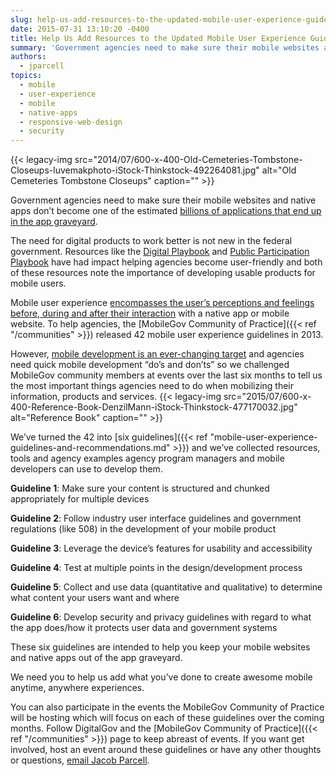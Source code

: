```yaml
---
slug: help-us-add-resources-to-the-updated-mobile-user-experience-guidelines
date: 2015-07-31 13:10:20 -0400
title: Help Us Add Resources to the Updated Mobile User Experience Guidelines!
summary: 'Government agencies need to make sure their mobile websites and native apps don’t become one of the estimated billions of applications that end up in the app graveyard. The need for digital products to work better is not new in the federal government. Resources like the Digital Playbook and Public Participation Playbook have had impact'
authors:
  - jparcell
topics:
  - mobile
  - user-experience
  - mobile
  - native-apps
  - responsive-web-design
  - security
---
```


{{< legacy-img src="2014/07/600-x-400-Old-Cemeteries-Tombstone-Closeups-luvemakphoto-iStock-Thinkstock-492264081.jpg" alt="Old Cemeteries Tombstone Closeups" caption="" >}}

Government agencies need to make sure their mobile websites and native apps don’t become one of the estimated [billions of applications that end up in the app graveyard](http://www.smashingmagazine.com/2013/11/28/lessons-from-an-app-graveyard/).

The need for digital products to work better is not new in the federal government. Resources like the [Digital Playbook](https://playbook.cio.gov/) and [Public Participation Playbook](https://participation.usa.gov/) have had impact helping agencies become user-friendly and both of these resources note the importance of developing usable products for mobile users.

Mobile user experience [encompasses the user’s perceptions and feelings before, during and after their interaction](http://www.smashingmagazine.com/2012/07/elements-mobile-user-experience/) with a native app or mobile website. To help agencies, the [MobileGov Community of Practice]({{< ref "/communities" >}}) released 42 mobile user experience guidelines in 2013.

However, [mobile development is an ever-changing target](http://www.infoworld.com/article/2610221/application-development/12-predictions-for-the-future-of-programming.html) and agencies need quick mobile development “do&#8217;s and don&#8217;ts” so we challenged MobileGov community members at events over the last six months to tell us the most important things agencies need to do when mobilizing their information, products and services. {{< legacy-img src="2015/07/600-x-400-Reference-Book-DenzilMann-iStock-Thinkstock-477170032.jpg" alt="Reference Book" caption="" >}}

We’ve turned the 42 into [six guidelines]({{< ref "mobile-user-experience-guidelines-and-recommendations.md" >}}) and we’ve collected resources, tools and agency examples agency program managers and mobile developers can use to develop them.

**Guideline 1**: Make sure your content is structured and chunked appropriately for multiple devices

**Guideline 2**: Follow industry user interface guidelines and government regulations (like 508) in the development of your mobile product

**Guideline 3**: Leverage the device’s features for usability and accessibility

**Guideline 4**: Test at multiple points in the design/development process

**Guideline 5**: Collect and use data (quantitative and qualitative) to determine what content your users want and where

**Guideline 6**: Develop security and privacy guidelines with regard to what the app does/how it protects user data and government systems

These six guidelines are intended to help you keep your mobile websites and native apps out of the app graveyard.

We need you to help us add what you’ve done to create awesome mobile anytime, anywhere experiences.

You can also participate in the events the MobileGov Community of Practice will be hosting which will focus on each of these guidelines over the coming months. Follow DigitalGov and the [MobileGov Community of Practice]({{< ref "/communities" >}}) page to keep abreast of events. If you want get involved, host an event around these guidelines or have any other thoughts or questions, [email Jacob Parcell](mailto:jacob.parcell@gsa.gov).
